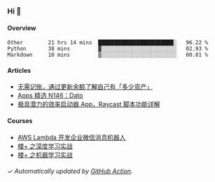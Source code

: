 ### Hi 👋

#### Overview

<!--START_SECTION:waka-->
```text
Other        21 hrs 14 mins  ████████████████████████░   96.22 % 
Python       38 mins         ▓░░░░░░░░░░░░░░░░░░░░░░░░   02.93 % 
Markdown     10 mins         ▒░░░░░░░░░░░░░░░░░░░░░░░░   00.81 % 
```
<!--END_SECTION:waka-->

#### Articles

<!-- BLOG:START -->
- [无需记账，通过更新余额了解自己有「多少资产」](http://huhuhang.com/post/sspai/64506)
- [Apps 精选 N146：Dato](http://huhuhang.com/post/product-hunt/product-hunt-n146)
- [极具潜力的效率启动器 App，Raycast 脚本功能详解](http://huhuhang.com/post/sspai/64399)
<!-- BLOG:END -->

#### Courses

<!-- SYL:START -->
- [AWS Lambda 开发企业微信消息机器人](https://lanqiao.cn/courses/2868)
- [楼+ 之深度学习实战](https://lanqiao.cn/courses/2617)
- [楼+ 之机器学习实战](https://lanqiao.cn/courses/2616)
<!-- SYL:END -->

###### ✓ Automatically updated by [GitHub Action](https://github.com/huhuhang/huhuhang/actions).
